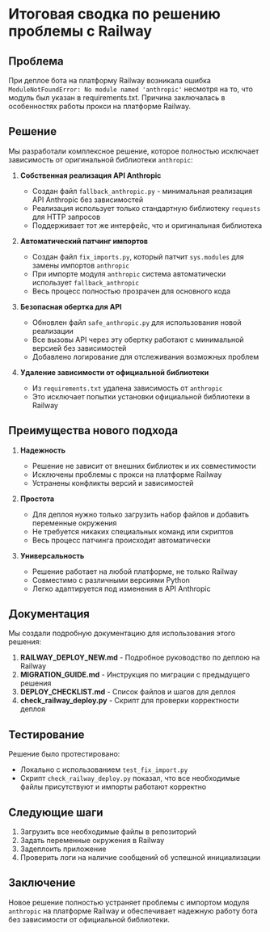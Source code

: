 # Итоговая сводка по решению проблемы с Railway

## Проблема
При деплое бота на платформу Railway возникала ошибка `ModuleNotFoundError: No module named 'anthropic'` несмотря на то, что модуль был указан в requirements.txt. Причина заключалась в особенностях работы прокси на платформе Railway.

## Решение
Мы разработали комплексное решение, которое полностью исключает зависимость от оригинальной библиотеки `anthropic`:

1. **Собственная реализация API Anthropic**
   - Создан файл `fallback_anthropic.py` - минимальная реализация API Anthropic без зависимостей
   - Реализация использует только стандартную библиотеку `requests` для HTTP запросов
   - Поддерживает тот же интерфейс, что и оригинальная библиотека

2. **Автоматический патчинг импортов**
   - Создан файл `fix_imports.py`, который патчит `sys.modules` для замены импортов `anthropic`
   - При импорте модуля `anthropic` система автоматически использует `fallback_anthropic`
   - Весь процесс полностью прозрачен для основного кода

3. **Безопасная обертка для API**
   - Обновлен файл `safe_anthropic.py` для использования новой реализации
   - Все вызовы API через эту обертку работают с минимальной версией без зависимостей
   - Добавлено логирование для отслеживания возможных проблем

4. **Удаление зависимости от официальной библиотеки**
   - Из `requirements.txt` удалена зависимость от `anthropic`
   - Это исключает попытки установки официальной библиотеки в Railway

## Преимущества нового подхода

1. **Надежность**
   - Решение не зависит от внешних библиотек и их совместимости
   - Исключены проблемы с прокси на платформе Railway
   - Устранены конфликты версий и зависимостей

2. **Простота**
   - Для деплоя нужно только загрузить набор файлов и добавить переменные окружения
   - Не требуется никаких специальных команд или скриптов
   - Весь процесс патчинга происходит автоматически

3. **Универсальность**
   - Решение работает на любой платформе, не только Railway
   - Совместимо с различными версиями Python
   - Легко адаптируется под изменения в API Anthropic

## Документация
Мы создали подробную документацию для использования этого решения:

1. **RAILWAY_DEPLOY_NEW.md** - Подробное руководство по деплою на Railway
2. **MIGRATION_GUIDE.md** - Инструкция по миграции с предыдущего решения
3. **DEPLOY_CHECKLIST.md** - Список файлов и шагов для деплоя
4. **check_railway_deploy.py** - Скрипт для проверки корректности деплоя

## Тестирование
Решение было протестировано:
- Локально с использованием `test_fix_import.py`
- Скрипт `check_railway_deploy.py` показал, что все необходимые файлы присутствуют и импорты работают корректно

## Следующие шаги
1. Загрузить все необходимые файлы в репозиторий
2. Задать переменные окружения в Railway
3. Задеплоить приложение
4. Проверить логи на наличие сообщений об успешной инициализации

## Заключение
Новое решение полностью устраняет проблемы с импортом модуля `anthropic` на платформе Railway и обеспечивает надежную работу бота без зависимости от официальной библиотеки. 